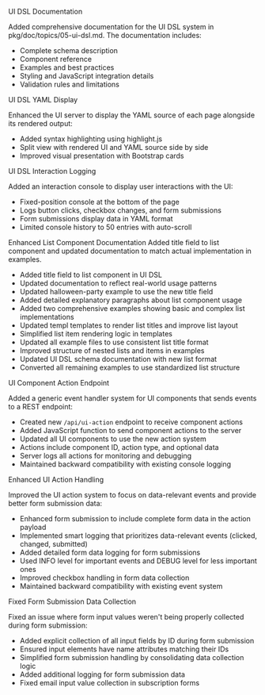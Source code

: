 UI DSL Documentation

Added comprehensive documentation for the UI DSL system in pkg/doc/topics/05-ui-dsl.md. The documentation includes:
- Complete schema description
- Component reference
- Examples and best practices
- Styling and JavaScript integration details
- Validation rules and limitations 

UI DSL YAML Display

Enhanced the UI server to display the YAML source of each page alongside its rendered output:
- Added syntax highlighting using highlight.js
- Split view with rendered UI and YAML source side by side
- Improved visual presentation with Bootstrap cards 

UI DSL Interaction Logging

Added an interaction console to display user interactions with the UI:
- Fixed-position console at the bottom of the page
- Logs button clicks, checkbox changes, and form submissions
- Form submissions display data in YAML format
- Limited console history to 50 entries with auto-scroll 

Enhanced List Component Documentation
Added title field to list component and updated documentation to match actual implementation in examples.
- Added title field to list component in UI DSL
- Updated documentation to reflect real-world usage patterns
- Updated halloween-party example to use the new title field
- Added detailed explanatory paragraphs about list component usage
- Added two comprehensive examples showing basic and complex list implementations
- Updated templ templates to render list titles and improve list layout
- Simplified list item rendering logic in templates
- Updated all example files to use consistent list title format
- Improved structure of nested lists and items in examples
- Updated UI DSL schema documentation with new list format
- Converted all remaining examples to use standardized list structure 

UI Component Action Endpoint

Added a generic event handler system for UI components that sends events to a REST endpoint:
- Created new `/api/ui-action` endpoint to receive component actions
- Added JavaScript function to send component actions to the server
- Updated all UI components to use the new action system
- Actions include component ID, action type, and optional data
- Server logs all actions for monitoring and debugging
- Maintained backward compatibility with existing console logging 

Enhanced UI Action Handling

Improved the UI action system to focus on data-relevant events and provide better form submission data:
- Enhanced form submission to include complete form data in the action payload
- Implemented smart logging that prioritizes data-relevant events (clicked, changed, submitted)
- Added detailed form data logging for form submissions
- Used INFO level for important events and DEBUG level for less important ones
- Improved checkbox handling in form data collection
- Maintained backward compatibility with existing event system

Fixed Form Submission Data Collection

Fixed an issue where form input values weren't being properly collected during form submission:
- Added explicit collection of all input fields by ID during form submission
- Ensured input elements have name attributes matching their IDs
- Simplified form submission handling by consolidating data collection logic
- Added additional logging for form submission data
- Fixed email input value collection in subscription forms 